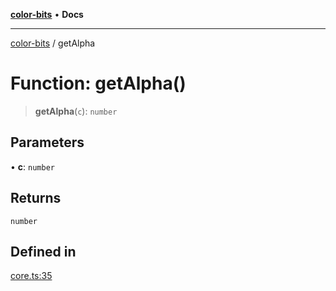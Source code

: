 [**color-bits**](../README.md) • **Docs**

***

[color-bits](../globals.md) / getAlpha

# Function: getAlpha()

> **getAlpha**(`c`): `number`

## Parameters

• **c**: `number`

## Returns

`number`

## Defined in

[core.ts:35](https://github.com/romgrk/color-bits/blob/70d99503f1d547f1c592a245f7764ed94817ccb5/src/core.ts#L35)
